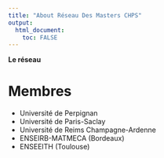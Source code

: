 ```yaml
---
title: "About Réseau Des Masters CHPS"
output: 
  html_document:
    toc: FALSE
---
```





**Le réseau**

# Membres #

- Université de Perpignan
- Université de Paris-Saclay
- Université de Reims Champagne-Ardenne
- ENSEIRB-MATMECA (Bordeaux)
- ENSEEITH (Toulouse)

